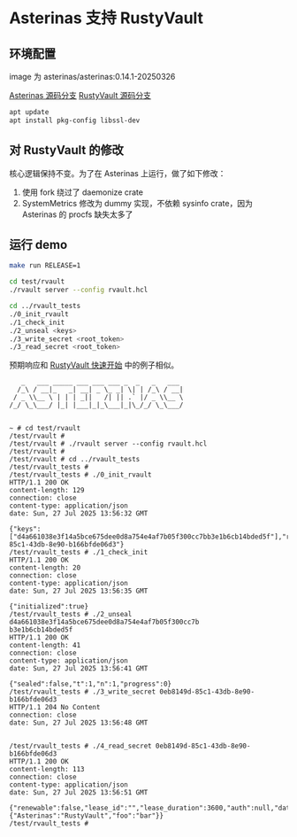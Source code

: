 # Asterinas 支持 RustyVault

## 环境配置

image 为 asterinas/asterinas:0.14.1-20250326

[Asterinas 源码分支](https://github.com/vvvvsv/asterinas/tree/support_rvault)
[RustyVault 源码分支](https://github.com/vvvvsv/RustyVault/tree/main)

```bash
apt update
apt install pkg-config libssl-dev
```

## 对 RustyVault 的修改

核心逻辑保持不变。为了在 Asterinas 上运行，做了如下修改：

1. 使用 fork 绕过了 daemonize crate
2. SystemMetrics 修改为 dummy 实现，不依赖 sysinfo crate，因为 Asterinas 的 procfs 缺失太多了

## 运行 demo

```bash
make run RELEASE=1
```

```bash
cd test/rvault
./rvault server --config rvault.hcl

cd ../rvault_tests
./0_init_rvault
./1_check_init
./2_unseal <keys>
./3_write_secret <root_token>
./3_read_secret <root_token>
```

预期响应和 [RustyVault 快速开始](https://rustyvault.net/zh-CN/docs/quick-start/) 中的例子相似。

```
   _   ___ _____ ___ ___ ___ _  _   _   ___
  /_\ / __|_   _| __| _ \_ _| \| | /_\ / __|
 / _ \\__ \ | | | _||   /| || .` |/ _ \\__ \
/_/ \_\___/ |_| |___|_|_\___|_|\_/_/ \_\___/


~ # cd test/rvault
/test/rvault #
/test/rvault # ./rvault server --config rvault.hcl
/test/rvault #
/test/rvault # cd ../rvault_tests
/test/rvault_tests #
/test/rvault_tests # ./0_init_rvault
HTTP/1.1 200 OK
content-length: 129
connection: close
content-type: application/json
date: Sun, 27 Jul 2025 13:56:32 GMT

{"keys":["d4a661038e3f14a5bce675dee0d8a754e4af7b05f300cc7bb3e1b6cb14bded5f"],"root_token":"0eb8149d-85c1-43db-8e90-b166bfde06d3"}
/test/rvault_tests # ./1_check_init
HTTP/1.1 200 OK
content-length: 20
connection: close
content-type: application/json
date: Sun, 27 Jul 2025 13:56:35 GMT

{"initialized":true}
/test/rvault_tests # ./2_unseal d4a661038e3f14a5bce675dee0d8a754e4af7b05f300cc7b
b3e1b6cb14bded5f
HTTP/1.1 200 OK
content-length: 41
connection: close
content-type: application/json
date: Sun, 27 Jul 2025 13:56:41 GMT

{"sealed":false,"t":1,"n":1,"progress":0}
/test/rvault_tests # ./3_write_secret 0eb8149d-85c1-43db-8e90-b166bfde06d3
HTTP/1.1 204 No Content
connection: close
date: Sun, 27 Jul 2025 13:56:48 GMT


/test/rvault_tests # ./4_read_secret 0eb8149d-85c1-43db-8e90-b166bfde06d3
HTTP/1.1 200 OK
content-length: 113
connection: close
content-type: application/json
date: Sun, 27 Jul 2025 13:56:51 GMT

{"renewable":false,"lease_id":"","lease_duration":3600,"auth":null,"data":{"Asterinas":"RustyVault","foo":"bar"}}
/test/rvault_tests #
```